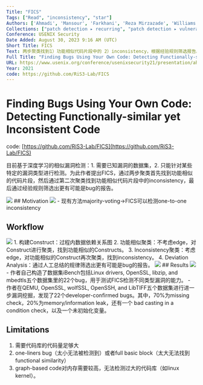 ```yaml
---
Title: "FICS"
Tags: ["Read", "inconsistency", "star"]
Authors: ['Ahmadi', 'Mansour', 'Farkhani', 'Reza Mirzazade', 'Williams', 'Ryan', 'Lu', 'Long']
Collections: ["patch detection ▸ recurring", "patch detection ▸ vulnerability detection"]
Conference: USENIX Security
Date Added: August 30, 2023 9:16 AM (UTC)
Short Title: FICS
Text: 两步聚类找到1）功能相似代码片段中的 2）inconsistency，根据经验规则筛选报告。
Full Title: "Finding Bugs Using Your Own Code: Detecting Functionally-similar yet Inconsistent Code"
URL: https://www.usenix.org/conference/usenixsecurity21/presentation/ahmadi
Year: 2021
code: https://github.com/RiS3-Lab/FICS
---
```

# Finding Bugs Using Your Own Code: Detecting Functionally-similar yet Inconsistent Code

code: [https://github.com/RiS3-Lab/FICS](https://github.com/RiS3-Lab/FICS)

目前基于深度学习的相似漏洞检测：1. 需要已知漏洞的数据集，2. 只能针对某些特定的漏洞类型进行检测。为此作者提出FICS，通过两步聚类首先找到功能相似的代码片段，然后通过第二次聚类找到功能相似代码片段中的inconsistency，最后通过经验规则筛选出更有可能是bug的报告。

<img src="/FICS/Untitled.png" className="img"/>
## Motivation

<img src="/FICS/Untitled%201.png" className="img"/>
- 现有方法majority-voting→FICS可以检测one-to-one inconsistency

## Workflow

<img src="/FICS/Untitled%202.png" className="img"/>
1. 构建Construct：过程内数据依赖关系图
2. 功能相似聚类：不考虑edge，对Construct进行聚类，找到功能相似的Constructs。
3. Inconsistency聚类：考虑edge，对功能相似的Construct再次聚类，找到inconsistency。
4. Deviation Analysis：通过人工总结的规律筛选出更有可能是bug的报告。

<img src="/FICS/Untitled%203.png" className="img"/>
## Results

<img src="/FICS/Untitled%204.png" className="img"/>
- 作者自己构造了数据集iBench包括Linux drivers, OpenSSL, libzip, and mbedtls五个数据集里的22个bug，用于测试FICS检测不同类型漏洞的能力。
- 作者在QEMU, OpenSSL, wolfSSL, OpenSSH, and LibTIFF五个数据集进行进一步漏洞挖掘，发现了22个developer-confirmed bugs。其中，70%为missing check，20%为memory/information leak，还有一个 bad casting in a condition check，以及一个未初始化变量。

## Limitations

1. 需要代码库的代码量足够大
2. one-liners bug（太小无法被检测到）或者full basic block（太大无法找到functional similarity）
3. graph-based code对内存需要较高，无法检测过大的代码库（如linux kernel）。